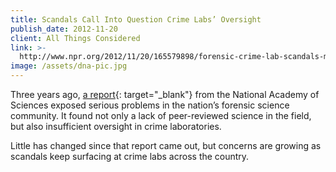 ```yaml
---
title: Scandals Call Into Question Crime Labs’ Oversight
publish_date: 2012-11-20
client: All Things Considered
link: >-
  http://www.npr.org/2012/11/20/165579898/forensic-crime-lab-scandals-may-be-due-to-oversight
image: /assets/dna-pic.jpg
---
```


Three years ago,&nbsp;[a report](http://www.nytimes.com/2009/02/19/us/19forensics.html){: target="_blank"}&nbsp;from the National Academy of Sciences exposed serious problems in the nation’s forensic science community. It found not only a lack of peer-reviewed science in the field, but also insufficient oversight in crime laboratories.

Little has changed since that report came out, but concerns are growing as scandals keep surfacing at crime labs across the country.